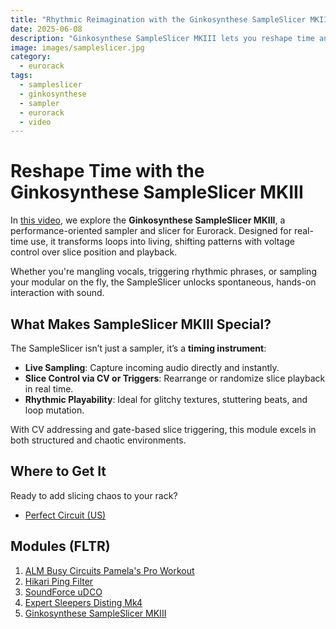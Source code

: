 ```yaml
---
title: "Rhythmic Reimagination with the Ginkosynthese SampleSlicer MKIII"
date: 2025-06-08
description: "Ginkosynthese SampleSlicer MKIII lets you reshape time and texture in your modular patches.Its great for spontaneous live sampling or CV-controlled slicing!"
image: images/sampleslicer.jpg
category: 
  - eurorack
tags: 
  - sampleslicer
  - ginkosynthese
  - sampler
  - eurorack
  - video
---
```


# Reshape Time with the Ginkosynthese SampleSlicer MKIII

In [this video](https://www.youtube.com/watch?v=cPjNoCF-HQw), we explore the **Ginkosynthese SampleSlicer MKIII**, a performance-oriented sampler and slicer for Eurorack. Designed for real-time use, it transforms loops into living, shifting patterns with voltage control over slice position and playback.

Whether you're mangling vocals, triggering rhythmic phrases, or sampling your modular on the fly, the SampleSlicer unlocks spontaneous, hands-on interaction with sound.

## What Makes SampleSlicer MKIII Special?

The SampleSlicer isn’t just a sampler, it’s a **timing instrument**:

- **Live Sampling**: Capture incoming audio directly and instantly.
- **Slice Control via CV or Triggers**: Rearrange or randomize slice playback in real time.
- **Rhythmic Playability**: Ideal for glitchy textures, stuttering beats, and loop mutation.

With CV addressing and gate-based slice triggering, this module excels in both structured and chaotic environments.

## Where to Get It

Ready to add slicing chaos to your rack?  
- [Perfect Circuit (US)](https://pitchpat.ch/prfct/slicer)

## Modules (FLTR)

1. [ALM Busy Circuits Pamela's Pro Workout](https://pitchpat.ch/prfct/pams)  
2. [Hikari Ping Filter](https://pitchpat.ch/prfct/ping)  
3. [SoundForce uDCO](https://pitchpat.ch/prfct/udco)  
4. [Expert Sleepers Disting Mk4](https://pitchpat.ch/prfct/disting)  
5. [Ginkosynthese SampleSlicer MKIII](https://pitchpat.ch/prfct/slicer)
